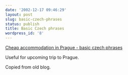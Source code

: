 ```yaml
---
date: '2002-12-17 09:46:29'
layout: post
slug: basic-czech-phrases
status: publish
title: Basic Czech phrases
wordpress_id: '8'
---
```


[Cheap accommodation in Prague - basic czech phrases](http://www.accommodation-prague.cz/slovnik.html)


Useful for upcoming trip to Prague.


Copied from old blog.
